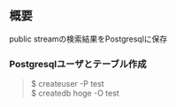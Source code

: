 ## 概要
public streamの検索結果をPostgresqlに保存

### Postgresqlユーザとテーブル作成
> $ createuser -P test  
> $ createdb hoge -O test


